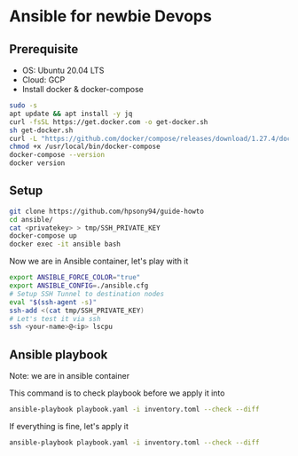 # Ansible for newbie Devops

## Prerequisite
* OS: Ubuntu 20.04 LTS
* Cloud: GCP
* Install docker & docker-compose
```sh
sudo -s
apt update && apt install -y jq
curl -fsSL https://get.docker.com -o get-docker.sh
sh get-docker.sh
curl -L "https://github.com/docker/compose/releases/download/1.27.4/docker-compose-$(uname -s)-$(uname -m)" -o /usr/local/bin/docker-compose
chmod +x /usr/local/bin/docker-compose
docker-compose --version
docker version
```

## Setup
```sh
git clone https://github.com/hpsony94/guide-howto
cd ansible/
cat <privatekey> > tmp/SSH_PRIVATE_KEY
docker-compose up
docker exec -it ansible bash
```
Now we are in Ansible container, let's play with it
```sh
export ANSIBLE_FORCE_COLOR="true"
export ANSIBLE_CONFIG=./ansible.cfg
# Setup SSH Tunnel to destination nodes
eval "$(ssh-agent -s)"
ssh-add <(cat tmp/SSH_PRIVATE_KEY)
# Let's test it via ssh
ssh <your-name>@<ip> lscpu
```

## Ansible playbook
Note: we are in ansible container

This command is to check playbook before we apply it into 
```sh
ansible-playbook playbook.yaml -i inventory.toml --check --diff
```

If everything is fine, let's apply it
```sh
ansible-playbook playbook.yaml -i inventory.toml --check --diff
```
